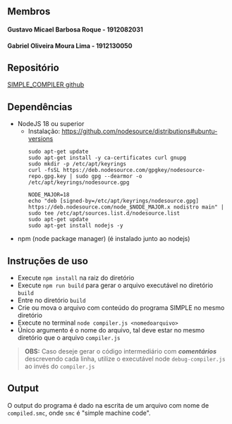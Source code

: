 ## Membros 
#### Gustavo Micael Barbosa Roque - 1912082031
#### Gabriel Oliveira Moura Lima - 1912130050

## Repositório

[SIMPLE_COMPILER github](https://github.com/FacoBackup/SIMPLE_COMPILER)

## Dependências
- NodeJS 18 ou superior
  - Instalação: https://github.com/nodesource/distributions#ubuntu-versions
    ```shell
    sudo apt-get update
    sudo apt-get install -y ca-certificates curl gnupg
    sudo mkdir -p /etc/apt/keyrings
    curl -fsSL https://deb.nodesource.com/gpgkey/nodesource-repo.gpg.key | sudo gpg --dearmor -o /etc/apt/keyrings/nodesource.gpg
    
    NODE_MAJOR=18
    echo "deb [signed-by=/etc/apt/keyrings/nodesource.gpg] https://deb.nodesource.com/node_$NODE_MAJOR.x nodistro main" | sudo tee /etc/apt/sources.list.d/nodesource.list
    sudo apt-get update
    sudo apt-get install nodejs -y
    ```
- npm (node package manager) (é instalado junto ao nodejs)

## Instruções de uso
- Execute `npm install` na raiz do diretório
- Execute `npm run build` para gerar o arquivo executável no diretório `build`
- Entre no diretório `build`
- Crie ou mova o arquivo com conteúdo do programa SIMPLE no mesmo diretório
- Execute no terminal `node compiler.js <nomedoarquivo>` 
- Único argumento é o nome do arquivo, tal deve estar no mesmo diretório que o arquivo `compiler.js`

> **OBS:** Caso deseje gerar o código intermediário com **_comentários_** descrevendo cada linha, utilize o executável node `debug-compiler.js` ao invés do `compiler.js`

## Output
O output do programa é dado na escrita de um arquivo com nome de `compiled.smc`, onde `smc` é "simple machine code".

